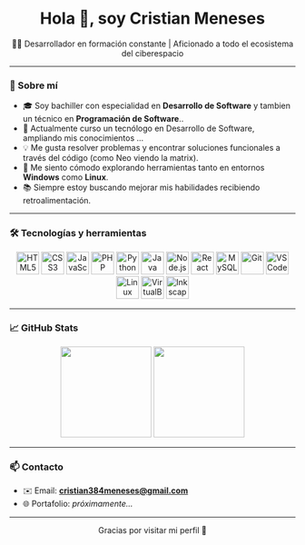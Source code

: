 <h1 align="center">Hola 👋, soy Cristian Meneses</h1>
<p align="center">🧑‍💻 Desarrollador en formación constante | Aficionado a todo el ecosistema del ciberespacio </p>

---

### 🧾 Sobre mí

- 🎓 Soy bachiller con especialidad en **Desarrollo de Software** y tambien un técnico en **Programación de Software**..
- 📘 Actualmente curso un tecnólogo en Desarrollo de Software, ampliando mis conocimientos ...
- 💡 Me gusta resolver problemas y encontrar soluciones funcionales a través del código (como Neo viendo la matrix).
- 🐧 Me siento cómodo explorando herramientas tanto en entornos **Windows** como **Linux**.
- 📚 Siempre estoy buscando mejorar mis habilidades recibiendo retroalimentación.

---

### 🛠️ Tecnologías y herramientas

<div align="center">
  
  <img src="https://cdn.jsdelivr.net/gh/devicons/devicon/icons/html5/html5-original.svg" height="40" alt="HTML5" />
  <img src="https://cdn.jsdelivr.net/gh/devicons/devicon/icons/css3/css3-original.svg" height="40" alt="CSS3" />
  <img src="https://cdn.jsdelivr.net/gh/devicons/devicon/icons/javascript/javascript-original.svg" height="40" alt="JavaScript" />
  <img src="https://cdn.jsdelivr.net/gh/devicons/devicon/icons/php/php-original.svg" height="40" alt="PHP" />
  <img src="https://cdn.jsdelivr.net/gh/devicons/devicon/icons/python/python-original.svg" height="40" alt="Python" />
<img src="https://cdn.jsdelivr.net/gh/devicons/devicon/icons/java/java-original.svg" height="40" alt="Java" />
  <img src="https://cdn.jsdelivr.net/gh/devicons/devicon/icons/nodejs/nodejs-original.svg" height="40" alt="Node.js" />
  <img src="https://cdn.jsdelivr.net/gh/devicons/devicon/icons/react/react-original.svg" height="40" alt="React" />
  <img src="https://cdn.jsdelivr.net/gh/devicons/devicon/icons/mysql/mysql-original.svg" height="40" alt="MySQL" />
  <img src="https://cdn.jsdelivr.net/gh/devicons/devicon/icons/git/git-original.svg" height="40" alt="Git" />
  <img src="https://cdn.jsdelivr.net/gh/devicons/devicon/icons/vscode/vscode-original.svg" height="40" alt="VSCode" />
  <img src="https://cdn.jsdelivr.net/gh/devicons/devicon/icons/linux/linux-original.svg" height="40" alt="Linux" />
  <img src="https://upload.wikimedia.org/wikipedia/commons/thumb/f/ff/VirtualBox_2024_Logo.svg/512px-VirtualBox_2024_Logo.svg.png" height="40" alt="VirtualBox" />
  <img src="https://upload.wikimedia.org/wikipedia/commons/0/0d/Inkscape_Logo.svg" height="40" alt="Inkscape" />
</div>

---

### 📈 GitHub Stats

<div align="center">
  <img src="https://github-readme-stats.vercel.app/api?username=Cfelipe23&show_icons=true&theme=tokyonight" height="160" />
  <img src="https://github-readme-stats.vercel.app/api/top-langs/?username=Cfelipe23&layout=compact&theme=tokyonight" height="160" />
</div>

---

### 📫 Contacto

- ✉️ Email: **cristian384meneses@gmail.com**
- 🌐 Portafolio: *próximamente...*

---

<p align="center">Gracias por visitar mi perfil 🚀</p>
